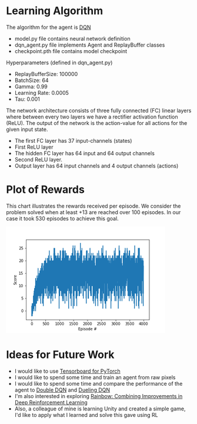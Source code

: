 
# Learning Algorithm

The algorithm for the agent is [DQN](https://arxiv.org/pdf/1312.5602.pdf)

* model.py file contains neural network definition
* dqn_agent.py file implements Agent and ReplayBuffer classes
* checkpoint.pth file contains model checkpoint 

Hyperparameters (defined in dqn_agent.py)

* ReplayBufferSize: 100000
* BatchSize: 64
* Gamma: 0.99
* Learning Rate: 0.0005
* Tau: 0.001

The network architecture consists of three fully connected (FC) linear layers where between every two layers we have a rectifier activation function (ReLU). The output of the network is the action-value for all actions for the given input state.

* The first FC layer has 37 input-channels (states)
* First ReLU layer
* The hidden FC layer has 64 input and 64 output channels
* Second ReLU layer.
* Output layer has 64 input channels and 4 output channels (actions)

# Plot of Rewards

This chart illustrates the rewards received per episode. We consider the problem solved when at least +13 are reached over 100 episodes. In our case it took 530 episodes to achieve this goal.

![Rewards per episode](rewards_per_episode.png)

# Ideas for Future Work

* I would like to use [Tensorboard for PyTorch](https://github.com/lanpa/tensorboardX)
* I would like to spend some time and train an agent from raw pixels
* I would like to spend some time and compare the performance of the agent to [Double DQN](https://arxiv.org/abs/1509.06461) and [Dueling DQN](https://arxiv.org/abs/1511.06581)
* I'm also interested in exploring [Rainbow: Combining Improvements in Deep Reinforcement Learning](https://arxiv.org/abs/1710.02298)
* Also, a colleague of mine is learning Unity and created a simple game, I'd like to apply what I learned and solve this gave using RL
